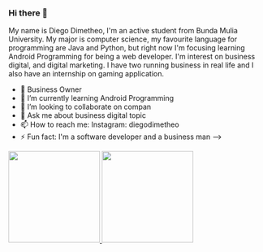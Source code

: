### Hi there 👋

My name is Diego Dimetheo, I'm an active student from Bunda Mulia University. My major is computer science, my favourite language for programming are Java and Python,
but right now I'm focusing learning Android Programming for being a web developer. I'm interest on business digital, and digital marketing. I have two running business
in real life and I also have an internship on gaming application.

- 🔭 Business Owner
- 🌱 I’m currently learning Android Programming
- 👯 I’m looking to collaborate on compan
- 💬 Ask me about business digital topic
- 📫 How to reach me: Instagram: diegodimetheo
- ⚡ Fun fact: I'm a software developer and a business man
-->
<p align="left">
<a href="https://github.com/inidiegooo">
  <img height="180em" src="https://github-readme-stats-eight-theta.vercel.app/api?username=inidiegooo&show_icons=true&theme=algolia&include_all_commits=true&count_private=true"/>
  <img height="180em" src="https://github-readme-stats-eight-theta.vercel.app/api/top-langs/?username=inidiegooo&layout=compact&langs_count=8&theme=algolia"/>
</a>
</p>
